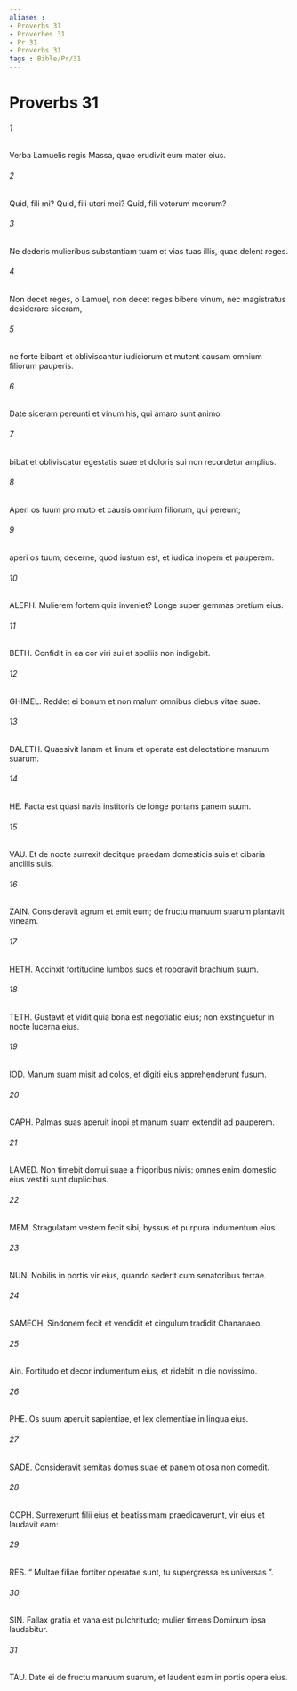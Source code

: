 ```yaml
---
aliases : 
- Proverbs 31
- Proverbes 31
- Pr 31
- Proverbs 31
tags : Bible/Pr/31
---
```


# Proverbs 31

###### 1
Verba Lamuelis regis Massa, quae erudivit eum mater eius.
###### 2
Quid, fili mi? Quid, fili uteri mei? Quid, fili votorum meorum?
###### 3
Ne dederis mulieribus substantiam tuam et vias tuas illis, quae delent reges.
###### 4
Non decet reges, o Lamuel, non decet reges bibere vinum, nec magistratus desiderare siceram,
###### 5
ne forte bibant et obliviscantur iudiciorum et mutent causam omnium filiorum pauperis.
###### 6
Date siceram pereunti et vinum his, qui amaro sunt animo:
###### 7
bibat et obliviscatur egestatis suae et doloris sui non recordetur amplius.
###### 8
Aperi os tuum pro muto et causis omnium filiorum, qui pereunt;
###### 9
aperi os tuum, decerne, quod iustum est, et iudica inopem et pauperem.
###### 10
ALEPH. Mulierem fortem quis inveniet? Longe super gemmas pretium eius.
###### 11
BETH. Confidit in ea cor viri sui et spoliis non indigebit.
###### 12
GHIMEL. Reddet ei bonum et non malum omnibus diebus vitae suae.
###### 13
DALETH. Quaesivit lanam et linum et operata est delectatione manuum suarum.
###### 14
HE. Facta est quasi navis institoris de longe portans panem suum.
###### 15
VAU. Et de nocte surrexit deditque praedam domesticis suis et cibaria ancillis suis.
###### 16
ZAIN. Consideravit agrum et emit eum; de fructu manuum suarum plantavit vineam.
###### 17
HETH. Accinxit fortitudine lumbos suos et roboravit brachium suum.
###### 18
TETH. Gustavit et vidit quia bona est negotiatio eius; non exstinguetur in nocte lucerna eius.
###### 19
IOD. Manum suam misit ad colos, et digiti eius apprehenderunt fusum.
###### 20
CAPH. Palmas suas aperuit inopi et manum suam extendit ad pauperem.
###### 21
LAMED. Non timebit domui suae a frigoribus nivis: omnes enim domestici eius vestiti sunt duplicibus.
###### 22
MEM. Stragulatam vestem fecit sibi; byssus et purpura indumentum eius.
###### 23
NUN. Nobilis in portis vir eius, quando sederit cum senatoribus terrae.
###### 24
SAMECH. Sindonem fecit et vendidit et cingulum tradidit Chananaeo.
###### 25
Ain. Fortitudo et decor indumentum eius, et ridebit in die novissimo.
###### 26
PHE. Os suum aperuit sapientiae, et lex clementiae in lingua eius.
###### 27
SADE. Consideravit semitas domus suae et panem otiosa non comedit.
###### 28
COPH. Surrexerunt filii eius et beatissimam praedicaverunt, vir eius et laudavit eam:
###### 29
RES. “ Multae filiae fortiter operatae sunt, tu supergressa es universas ”.
###### 30
SIN. Fallax gratia et vana est pulchritudo; mulier timens Dominum ipsa laudabitur.
###### 31
TAU. Date ei de fructu manuum suarum, et laudent eam in portis opera eius.
